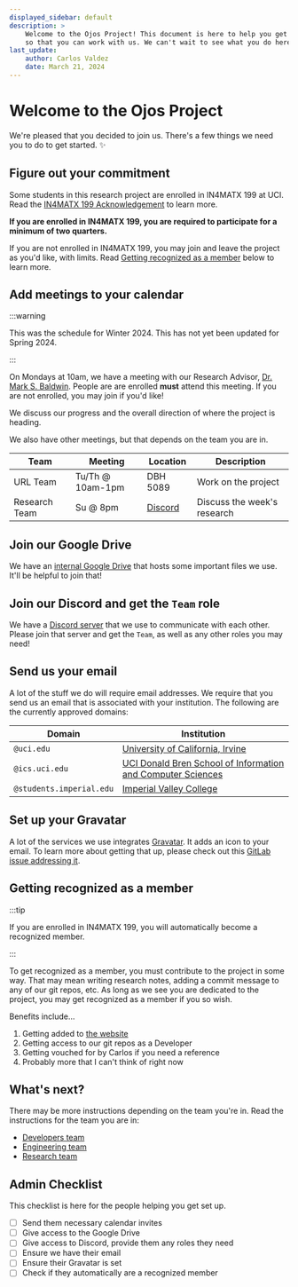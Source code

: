 ```yaml
---
displayed_sidebar: default
description: >
    Welcome to the Ojos Project! This document is here to help you get set up
    so that you can work with us. We can't wait to see what you do here!
last_update:
    author: Carlos Valdez
    date: March 21, 2024
---
```

# Welcome to the Ojos Project

We're pleased that you decided to join us. There's a few things we need you to
do to get started. ✨

## Figure out your commitment

Some students in this research project are enrolled in IN4MATX 199 at UCI. Read
the [IN4MATX 199 Acknowledgement](/policies/inf199-acknowledgement) to learn
more.

**If you are enrolled in IN4MATX 199, you are required to participate for a
minimum of two quarters.**

If you are not enrolled in IN4MATX 199, you may join and leave the project as
you'd like, with limits. Read
[Getting recognized as a member](#getting-recognized-as-a-member) below to learn
more.

## Add meetings to your calendar

:::warning

This was the schedule for Winter 2024. This has not yet been updated for Spring
2024.

:::

On Mondays at 10am, we have a meeting with our Research Advisor,
[Dr. Mark S. Baldwin](https://www.informatics.uci.edu/explore/faculty-profiles/mark-baldwin/).
People are are enrolled **must**
attend this meeting. If you are not enrolled, you may join if you'd like!

We discuss our progress and the overall direction of where the project is
heading.

We also have other meetings, but that depends on the team you are in.

| Team          | Meeting          | Location                                                                        | Description                 |
| ------------- | ---------------- | ------------------------------------------------------------------------------- | --------------------------- |
| URL Team      | Tu/Th @ 10am-1pm | DBH 5089                                                                        | Work on the project         |
| Research Team | Su @ 8pm         | [Discord](https://discord.com/channels/1204178277720268901/1207755977168785531) | Discuss the week's research |

## Join our Google Drive

We have an
[internal Google Drive](https://drive.google.com/drive/folders/1nsghXOEXTWsKTtgMzlCuXMp8iIiq8iBb)
that hosts some important files we use. It'll be helpful to join that!

## Join our Discord and get the `Team` role

We have a [Discord server](https://discord.gg/SejmYUthEj) that we use to
communicate with each other. Please join that server and get the `Team`, as well
as any other roles you may need!

## Send us your email

A lot of the stuff we do will require email addresses. We require that you send
us an email that is associated with your institution. The following are the
currently approved domains:

| Domain                   | Institution                                                                         |
| ------------------------ | ----------------------------------------------------------------------------------- |
| `@uci.edu`               | [University of California, Irvine](https://uci.edu/)                                |
| `@ics.uci.edu`           | [UCI Donald Bren School of Information and Computer Sciences](https://ics.uci.edu/) |
| `@students.imperial.edu` | [Imperial Valley College](https://imperial.edu/)                                    |

## Set up your Gravatar

A lot of the services we use integrates [Gravatar](https://gravatar.com/). It
adds an icon to your email. To learn more about getting that up, please check
out this
[GitLab issue addressing it](https://gitlab.com/ojosproject/website/-/issues/20).

## Getting recognized as a member

:::tip

If you are enrolled in IN4MATX 199, you will automatically become a recognized
member.

:::

To get recognized as a member, you must contribute to the project in some way.
That may mean writing research notes, adding a commit message to any of our git
repos, etc. As long as we see you are dedicated to the project, you may get
recognized as a member if you so wish.

Benefits include...

1. Getting added to [the website](https://ojosproject.org/#team)
2. Getting access to our git repos as a Developer
3. Getting vouched for by Carlos if you need a reference
4. Probably more that I can't think of right now

## What's next?

There may be more instructions depending on the team you're in. Read the
instructions for the team you are in:

- [Developers team](/teams/developers/getting-started/)
- [Engineering team](/teams/engineering/getting-started/)
- [Research team](/teams/research/getting-started/)

## Admin Checklist

This checklist is here for the people helping you get set up.

- [ ] Send them necessary calendar invites
- [ ] Give access to the Google Drive
- [ ] Give access to Discord, provide them any roles they need
- [ ] Ensure we have their email
- [ ] Ensure their Gravatar is set
- [ ] Check if they automatically are a recognized member
